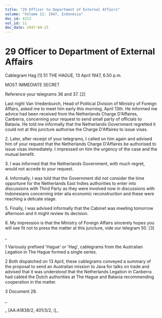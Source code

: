 ```yaml
---
title: "29 Officer to Department of External Affairs"
volume: "Volume 11: 1947, Indonesia"
doc_id: 4213
vol_id: 11
doc_date: 1947-04-13
---
```


# 29 Officer to Department of External Affairs

Cablegram Hag [1] 51 THE HAGUE, 13 April 1947, 6.50 p.m.

MOST IMMEDIATE SECRET

Reference your telegrams 36 and 37. [2]

Last night Van Vredenburch, Head of Political Division of Ministry of Foreign Affairs, asked me to meet him early this morning, April 13th. He informed me advice had been received from the Netherlands Charge D'Affaires, Canberra, concerning your request to send small party of officials to Batavia. He told me informally that the Netherlands Government regretted it could not at this juncture authorise the Charge D'Affaires to issue visas.

2\. Later, after receipt of your telegrams, I called on him again and advised him of your request that the Netherlands Charge D'Affaires be authorised to issue visas immediately. I impressed on him the urgency of the case and the mutual benefit.

3\. I was informed that the Netherlands Government, with much regret, would not accede to your request.

4\. Informally, I was told that the Government did not consider the time opportune for the Netherlands East Indies authorities to enter into discussions with Third Party as they were involved now in discussions with Indonesians concerning inter alia economic reconstruction and these were reaching a delicate stage.

5\. Finally, I was advised informally that the Cabinet was meeting tomorrow afternoon and it might review its decision.

6\. My impression is that the Ministry of Foreign Affairs sincerely hopes you will see fit not to press the matter at this juncture, vide our telegram 50. [3]

_

1 Variously prefixed 'Hague' or 'Hag', cablegrams from the Australian Legation in The Hague formed a single series.

2 Both dispatched on 13 April, these cablegrams conveyed a summary of the proposal to send an Australian mission to Java for talks on trade and advised that it was understood that the Netherlands Legation in Canberra had cabled the Dutch authorities at The Hague and Batavia recommending cooperation in the matter.

3 Document 28.

_

_ [AA:A1838/2, 401/3/2, i]_
